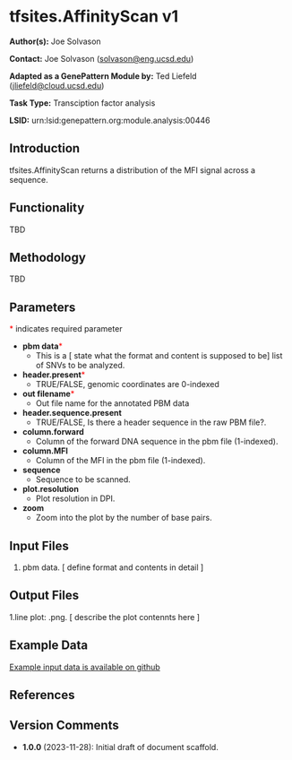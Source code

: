 # tfsites.AffinityScan v1

**Author(s):** Joe Solvason  

**Contact:** Joe Solvason (solvason@eng.ucsd.edu)

**Adapted as a GenePattern Module by:** Ted Liefeld (jliefeld@cloud.ucsd.edu)

**Task Type:** Transciption factor analysis

**LSID:**  urn:lsid:genepattern.org:module.analysis:00446


## Introduction

tfsites.AffinityScan  returns a distribution of the MFI signal across a sequence.

## Functionality

TBD

## Methodology

TBD

## Parameters

<span style="color: red;">*</span> indicates required parameter

- **pbm data**<span style="color: red;">*</span>
    - This is a [ state what the format and content is supposed to be] list of SNVs to be analyzed.
- **header.present**<span style="color: red;">*</span>
    -  TRUE/FALSE, genomic coordinates are 0-indexed 
- **out filename**<span style="color: red;">*</span>
    - Out file name for the annotated PBM data
- **header.sequence.present**
    - TRUE/FALSE, Is there a header sequence in the raw PBM file?.
- **column.forward**
    - Column of the forward DNA sequence in the pbm file (1-indexed).
- **column.MFI**
    - Column of the MFI in the pbm file (1-indexed).
- **sequence**
    - Sequence to be scanned.
- **plot.resolution**
    - Plot resolution in DPI.
- **zoom**
    - Zoom into the plot by the number of base pairs.


## Input Files

1.  pbm data.   [ define format and contents in detail ] 
    

       
## Output Files

  1.line plot: <output filename>.png.  [ describe the plot contennts here ]
    
  
## Example Data

[Example input data is available on github](https://github.com/genepattern/tfsites.annotateTfSites/data)
    
## References

    
## Version Comments

- **1.0.0** (2023-11-28): Initial draft of document scaffold.

